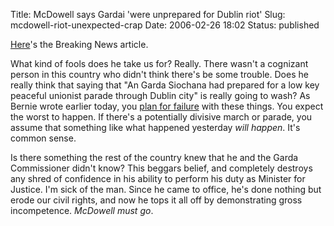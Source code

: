 Title: McDowell says Gardai 'were unprepared for Dublin riot'
Slug: mcdowell-riot-unexpected-crap
Date: 2006-02-26 18:02
Status: published

[Here](https://web.archive.org/web/20081006211548/http://www.breakingnews.ie/2006/02/26/story246554.html)'s the Breaking News article.

What kind of fools does he take us for? Really. There wasn't a cognizant person in this country who didn't think there's be some trouble. Does he really think that saying that "An Garda Siochana had prepared for a low key peaceful unionist parade through Dublin city" is really going to wash? As Bernie wrote earlier today, you [plan for failure](http://irish.typepad.com/irisheyes/2006/02/plan_for_failur.html) with these things. You expect the worst to happen. If there's a potentially divisive march or parade, you assume that something like what happened yesterday _will happen_. It's common sense.

Is there something the rest of the country knew that he and the Garda Commissioner didn't know? This beggars belief, and completely destroys any shred of confidence in his ability to perform his duty as Minister for Justice. I'm sick of the man. Since he came to office, he's done nothing but erode our civil rights, and now he tops it all off by demonstrating gross incompetence. _McDowell must go_.
